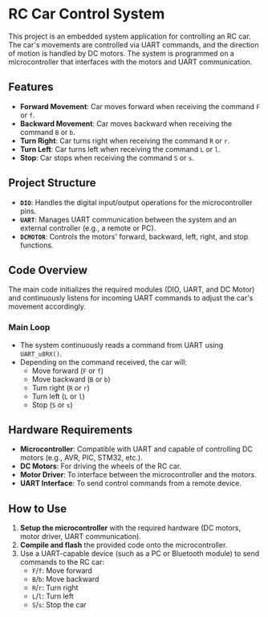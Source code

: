 # RC Car Control System

This project is an embedded system application for controlling an RC car. The car's movements are controlled via UART commands, and the direction of motion is handled by DC motors. The system is programmed on a microcontroller that interfaces with the motors and UART communication.

## Features

- **Forward Movement**: Car moves forward when receiving the command `F` or `f`.
- **Backward Movement**: Car moves backward when receiving the command `B` or `b`.
- **Turn Right**: Car turns right when receiving the command `R` or `r`.
- **Turn Left**: Car turns left when receiving the command `L` or `l`.
- **Stop**: Car stops when receiving the command `S` or `s`.

## Project Structure

- **`DIO`**: Handles the digital input/output operations for the microcontroller pins.
- **`UART`**: Manages UART communication between the system and an external controller (e.g., a remote or PC).
- **`DCMOTOR`**: Controls the motors' forward, backward, left, right, and stop functions.

## Code Overview

The main code initializes the required modules (DIO, UART, and DC Motor) and continuously listens for incoming UART commands to adjust the car's movement accordingly.

### Main Loop

- The system continuously reads a command from UART using `UART_u8RX()`.
- Depending on the command received, the car will:
  - Move forward (`F` or `f`)
  - Move backward (`B` or `b`)
  - Turn right (`R` or `r`)
  - Turn left (`L` or `l`)
  - Stop (`S` or `s`)

## Hardware Requirements

- **Microcontroller**: Compatible with UART and capable of controlling DC motors (e.g., AVR, PIC, STM32, etc.).
- **DC Motors**: For driving the wheels of the RC car.
- **Motor Driver**: To interface between the microcontroller and the motors.
- **UART Interface**: To send control commands from a remote device.

## How to Use

1. **Setup the microcontroller** with the required hardware (DC motors, motor driver, UART communication).
2. **Compile and flash** the provided code onto the microcontroller.
3. Use a UART-capable device (such as a PC or Bluetooth module) to send commands to the RC car:
   - `F`/`f`: Move forward
   - `B`/`b`: Move backward
   - `R`/`r`: Turn right
   - `L`/`l`: Turn left
   - `S`/`s`: Stop the car

